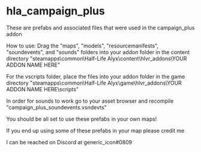 # hla_campaign_plus
These are prefabs and associated files that were used in the campaign_plus addon

How to use:
Drag the "maps", "models", "resourcemanifests", "soundevents", and "sounds" folders into your addon folder in the content directory
"steamapps\common\Half-Life Alyx\content\hlvr_addons\YOUR ADDON NAME HERE"


For the vscripts folder, place the files into your addon folder in the game directory
"steamapps\common\Half-Life Alyx\game\hlvr_addons\YOUR ADDON NAME HERE\scripts"


In order for sounds to work go to your asset browser and recompile "campaign_plus_soundevents.vsndevts"


You should be all set to use these prefabs in your own maps!

If you end up using some of these prefabs in your map please credit me 

I can be reached on Discord at generic_icon#0809

